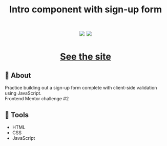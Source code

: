 <h1 align='center'>
Intro component with sign-up form
</h1>

<h1 align='center'>
  <img src="https://res.cloudinary.com/dz209s6jk/image/upload/f_auto,q_auto:good,w_900/Challenges/mnmpkjsbvur3xvrydf66.jpg" />
  <img src="https://res.cloudinary.com/dz209s6jk/image/upload/f_auto,q_auto:good,w_900/Challenges/tl9ullre22nsowpqrffh.jpg" />
</h1>
<h1 align='center'><a href="https://ewrtonl.github.io/intro-component-with-sign-up-form/">See the site</a></h1>

## 📕 About

Practice building out a sign-up form complete with client-side validation using JavaScript.<br/>
Frontend Mentor challenge #2

## 🔨 Tools

- HTML
- CSS
- JavaScript
